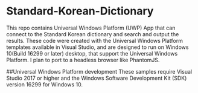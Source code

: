 # Standard-Korean-Dictionary
This repo contains Universal Windows Platform (UWP) App that can connect to the Standard Korean dictionary and search and output the results. These code were created with the Universal Windows Platform templates available in Visual Studio, and are designed to run on Windows 10(Build 16299 or later) desktop, that support the Universal Windows Platform. I plan to port to a headless browser like PhantomJS.

##Universal Windows Platform development
These samples require Visual Studio 2017 or higher and the Windows Software Development Kit (SDK) version 16299 for Windows 10.
